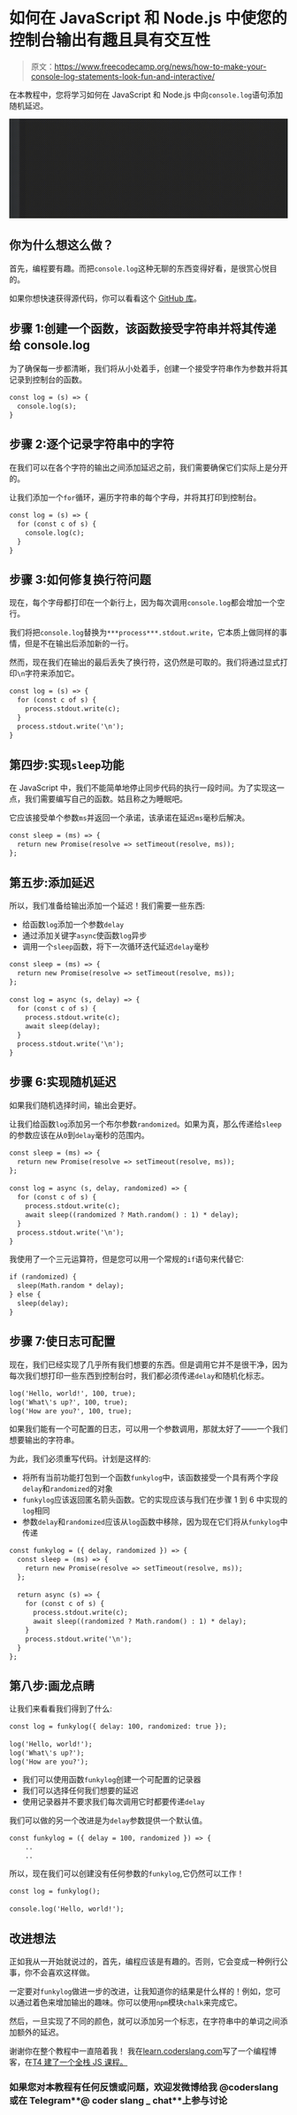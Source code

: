 # 如何在 JavaScript 和 Node.js 中使您的控制台输出有趣且具有交互性

> 原文：<https://www.freecodecamp.org/news/how-to-make-your-console-log-statements-look-fun-and-interactive/>

在本教程中，您将学习如何在 JavaScript 和 Node.js 中向`console.log`语句添加随机延迟。

![ezgif.com-gif-maker](img/4b41a2f04c971b312992b24f312c7857.png)

## 你为什么想这么做？

首先，编程要有趣。而把`console.log`这种无聊的东西变得好看，是很赏心悦目的。

如果你想快速获得源代码，你可以看看这个 [GitHub 库](https://github.com/AgileNix/funkylog/)。

## 步骤 1:创建一个函数，该函数接受字符串并将其传递给 console.log

为了确保每一步都清晰，我们将从小处着手，创建一个接受字符串作为参数并将其记录到控制台的函数。

```
const log = (s) => {
  console.log(s);
}
```

## 步骤 2:逐个记录字符串中的字符

在我们可以在各个字符的输出之间添加延迟之前，我们需要确保它们实际上是分开的。

让我们添加一个`for`循环，遍历字符串的每个字母，并将其打印到控制台。

```
const log = (s) => {
  for (const c of s) {
    console.log(c);
  }
}
```

## 步骤 3:如何修复换行符问题

现在，每个字母都打印在一个新行上，因为每次调用`console.log`都会增加一个空行。

我们将把`console.log`替换为`***process***.stdout.write`，它本质上做同样的事情，但是不在输出后添加新的一行。

然而，现在我们在输出的最后丢失了换行符，这仍然是可取的。我们将通过显式打印`\n`字符来添加它。

```
const log = (s) => {
  for (const c of s) {
    process.stdout.write(c);
  }
  process.stdout.write('\n');
}
```

## 第四步:实现`sleep`功能

在 JavaScript 中，我们不能简单地停止同步代码的执行一段时间。为了实现这一点，我们需要编写自己的函数。姑且称之为睡眠吧。

它应该接受单个参数`ms`并返回一个承诺，该承诺在延迟`ms`毫秒后解决。

```
const sleep = (ms) => {
  return new Promise(resolve => setTimeout(resolve, ms));
};
```

## 第五步:添加延迟

所以，我们准备给输出添加一个延迟！我们需要一些东西:

*   给函数`log`添加一个参数`delay`
*   通过添加关键字`async`使函数`log`异步
*   调用一个`sleep`函数，将下一次循环迭代延迟`delay`毫秒

```
const sleep = (ms) => {
  return new Promise(resolve => setTimeout(resolve, ms));
};

const log = async (s, delay) => {
  for (const c of s) {
    process.stdout.write(c);
    await sleep(delay);
  }
  process.stdout.write('\n');
}
```

## 步骤 6:实现随机延迟

如果我们随机选择时间，输出会更好。

让我们给函数`log`添加另一个布尔参数`randomized`。如果为真，那么传递给`sleep`的参数应该在从`0`到`delay`毫秒的范围内。

```
const sleep = (ms) => {
  return new Promise(resolve => setTimeout(resolve, ms));
};

const log = async (s, delay, randomized) => {
  for (const c of s) {
    process.stdout.write(c);
    await sleep((randomized ? Math.random() : 1) * delay);
  }
  process.stdout.write('\n');
}
```

我使用了一个三元运算符，但是您可以用一个常规的`if`语句来代替它:

```
if (randomized) {
  sleep(Math.random * delay);
} else {
  sleep(delay);
}
```

## 步骤 7:使日志可配置

现在，我们已经实现了几乎所有我们想要的东西。但是调用它并不是很干净，因为每次我们想打印一些东西到控制台时，我们都必须传递`delay`和随机化标志。

```
log('Hello, world!', 100, true);
log('What\'s up?', 100, true);
log('How are you?', 100, true);
```

如果我们能有一个可配置的日志，可以用一个参数调用，那就太好了——一个我们想要输出的字符串。

为此，我们必须重写代码。计划是这样的:

*   将所有当前功能打包到一个函数`funkylog`中，该函数接受一个具有两个字段`delay`和`randomized`的对象
*   `funkylog`应该返回匿名箭头函数。它的实现应该与我们在步骤 1 到 6 中实现的`log`相同
*   参数`delay`和`randomized`应该从`log`函数中移除，因为现在它们将从`funkylog`中传递

```
const funkylog = ({ delay, randomized }) => {
  const sleep = (ms) => {
    return new Promise(resolve => setTimeout(resolve, ms));
  };

  return async (s) => {
    for (const c of s) {
      process.stdout.write(c);
      await sleep((randomized ? Math.random() : 1) * delay);
    }
    process.stdout.write('\n');
  }
};
```

## 第八步:画龙点睛

让我们来看看我们得到了什么:

```
const log = funkylog({ delay: 100, randomized: true });

log('Hello, world!');
log('What\'s up?');
log('How are you?');
```

*   我们可以使用函数`funkylog`创建一个可配置的记录器
*   我们可以选择任何我们想要的延迟
*   使用记录器并不要求我们每次调用它时都要传递`delay`

我们可以做的另一个改进是为`delay`参数提供一个默认值。

```
const funkylog = ({ delay = 100, randomized }) => {
    ..
    ..
```

所以，现在我们可以创建没有任何参数的`funkylog`,它仍然可以工作！

```
const log = funkylog();

console.log('Hello, world!');
```

## 改进想法

正如我从一开始就说过的，首先，编程应该是有趣的。否则，它会变成一种例行公事，你不会喜欢这样做。

一定要对`funkylog`做进一步的改进，让我知道你的结果是什么样的！例如，您可以通过着色来增加输出的趣味。你可以使用`npm`模块`chalk`来完成它。

然后，一旦实现了不同的颜色，就可以添加另一个标志，在字符串中的单词之间添加额外的延迟。

谢谢你在整个教程中一直陪着我！
我在[learn.coderslang.com](https://learn.coderslang.com)写了一个编程博客，在[T4 建了一个全栈 JS 课程。](https://js.coderslang.com)

### 如果您对本教程有任何反馈或问题，欢迎发微博给我 **@coderslang** 或在 Telegram**@ coder slang _ chat**上参与讨论